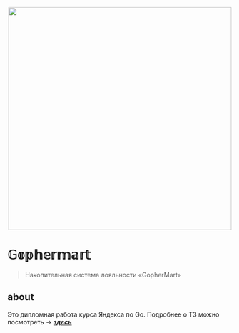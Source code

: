 <p align="center">
  <img alt="" src="https://i.ibb.co/nrjHg0M/removebg-preview.png" width="500px">
</p>

# 𝔾𝕠𝕡𝕙𝕖𝕣𝕞𝕒𝕣𝕥

> Накопительная система лояльности «GopherMart»



## about
Это дипломная работа курса Яндекса по Go. 
Подробнее о ТЗ можно посмотреть -> ***[здесь](https://github.com/bbt-t/ya-go-d/blob/master/SPECIFICATION.md)***
